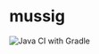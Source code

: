 # mussig

![Java CI with Gradle](https://github.com/aeisele/mussig/workflows/Java%20CI%20with%20Gradle/badge.svg)
